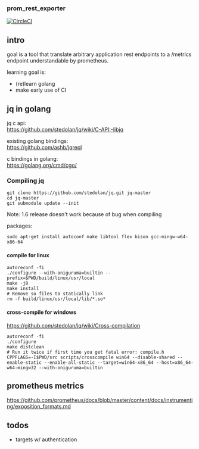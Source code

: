 ### prom_rest_exporter

[![CircleCI](https://circleci.com/bb/mentalvary/prom_rest_exporter.svg?style=svg)](https://circleci.com/bb/mentalvary/prom_rest_exporter)

## intro

goal is a tool that translate arbitrary application rest endpoints to a /metrics endpoint
understandable by prometheus.

learning goal is:

* (re)learn golang
* make early use of CI

## jq in golang

jq c api:  
https://github.com/stedolan/jq/wiki/C-API:-libjq

existing golang bindings:  
https://github.com/ashb/jqrepl

c bindings in golang:  
https://golang.org/cmd/cgo/

### Compiling jq

```
git clone https://github.com/stedolan/jq.git jq-master
cd jq-master
git submodule update --init
```
Note: 1.6 release doesn't work because of bug when compiling

packages:

```
sudo apt-get install autoconf make libtool flex bison gcc-mingw-w64-x86-64
```

#### compile for linux

```
autoreconf -fi
./configure --with-oniguruma=builtin --prefix=$PWD/build/linux/usr/local
make -j8
make install
# Remove so files to statically link
rm -f build/linux/usr/local/lib/*.so*
```

#### cross-compile for windows

https://github.com/stedolan/jq/wiki/Cross-compilation

```
autoreconf -fi
./configure
make distclean
# Run it twice if first time you get fatal error: compile.h
CPPFLAGS=-I$PWD/src scripts/crosscompile win64 --disable-shared --enable-static --enable-all-static --target=win64-x86_64 --host=x86_64-w64-mingw32 --with-oniguruma=builtin
```

## prometheus metrics

https://github.com/prometheus/docs/blob/master/content/docs/instrumenting/exposition_formats.md

## todos

- targets w/ authentication